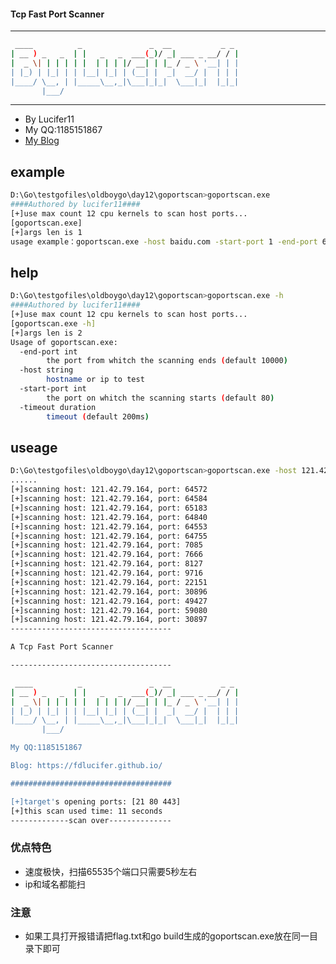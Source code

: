 #### Tcp Fast Port Scanner

-----------------------------------------------------

``` bash
 ____          _               _  __           _ _
| __ ) _   _  | |   _   _  ___(_)/ _| ___ _ __/ / |
|  _ \| | | | | |  | | | |/ __| | |_ / _ \ '__| | |
| |_) | |_| | | |__| |_| | (__| |  _|  __/ |  | | |
|____/ \__, | |_____\__,_|\___|_|_|  \___|_|  |_|_|
       |___/

```

-----------------------------------------------------
 - By Lucifer11
 - My QQ:1185151867
 - [My Blog](https://fdlucifer.github.io/)

## example

``` bash
D:\Go\testgofiles\oldboygo\day12\goportscan>goportscan.exe
####Authored by lucifer11####
[+]use max count 12 cpu kernels to scan host ports...
[goportscan.exe]
[+]args len is 1
usage example：goportscan.exe -host baidu.com -start-port 1 -end-port 65535
```

## help

``` bash
D:\Go\testgofiles\oldboygo\day12\goportscan>goportscan.exe -h
####Authored by lucifer11####
[+]use max count 12 cpu kernels to scan host ports...
[goportscan.exe -h]
[+]args len is 2
Usage of goportscan.exe:
  -end-port int
        the port from whitch the scanning ends (default 10000)
  -host string
        hostname or ip to test
  -start-port int
        the port on whitch the scanning starts (default 80)
  -timeout duration
        timeout (default 200ms)
```

## useage

``` bash
D:\Go\testgofiles\oldboygo\day12\goportscan>goportscan.exe -host 121.42.79.164 -start-port 1 -end-port 65535
......
[+]scanning host: 121.42.79.164, port: 64572
[+]scanning host: 121.42.79.164, port: 64584
[+]scanning host: 121.42.79.164, port: 65183
[+]scanning host: 121.42.79.164, port: 64840
[+]scanning host: 121.42.79.164, port: 64553
[+]scanning host: 121.42.79.164, port: 64755
[+]scanning host: 121.42.79.164, port: 7085
[+]scanning host: 121.42.79.164, port: 7666
[+]scanning host: 121.42.79.164, port: 8127
[+]scanning host: 121.42.79.164, port: 9716
[+]scanning host: 121.42.79.164, port: 22151
[+]scanning host: 121.42.79.164, port: 30896
[+]scanning host: 121.42.79.164, port: 49427
[+]scanning host: 121.42.79.164, port: 59080
[+]scanning host: 121.42.79.164, port: 30897
------------------------------------

A Tcp Fast Port Scanner

------------------------------------

 ____          _               _  __           _ _
| __ ) _   _  | |   _   _  ___(_)/ _| ___ _ __/ / |
|  _ \| | | | | |  | | | |/ __| | |_ / _ \ '__| | |
| |_) | |_| | | |__| |_| | (__| |  _|  __/ |  | | |
|____/ \__, | |_____\__,_|\___|_|_|  \___|_|  |_|_|
       |___/

My QQ:1185151867

Blog: https://fdlucifer.github.io/

####################################

[+]target's opening ports: [21 80 443]
[+]this scan used time: 11 seconds
-------------scan over--------------
```

### 优点特色

 - 速度极快，扫描65535个端口只需要5秒左右
 - ip和域名都能扫

### 注意
 - 如果工具打开报错请把flag.txt和go build生成的goportscan.exe放在同一目录下即可